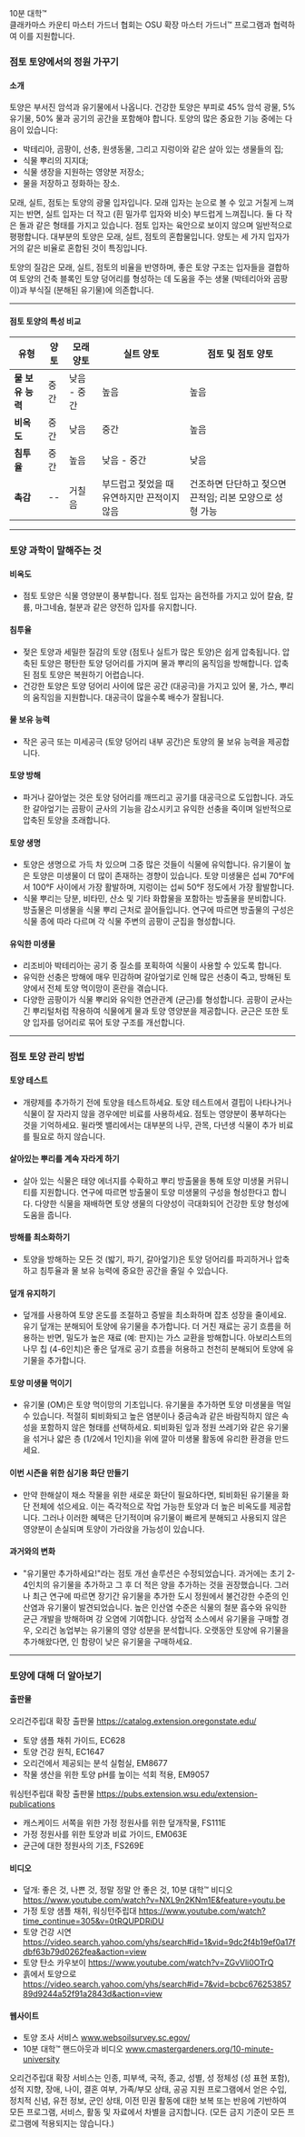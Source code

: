 10분 대학™  
클래카마스 카운티 마스터 가드너 협회는 OSU 확장 마스터 가드너™ 프로그램과 협력하여 이를 지원합니다.  

### 점토 토양에서의 정원 가꾸기  

#### 소개  
토양은 부서진 암석과 유기물에서 나옵니다. 건강한 토양은 부피로 45% 암석 광물, 5% 유기물, 50% 물과 공기의 공간을 포함해야 합니다. 토양의 많은 중요한 기능 중에는 다음이 있습니다:  
- 박테리아, 곰팡이, 선충, 원생동물, 그리고 지렁이와 같은 살아 있는 생물들의 집;  
- 식물 뿌리의 지지대;  
- 식물 생장을 지원하는 영양분 저장소;  
- 물을 저장하고 정화하는 장소.  

모래, 실트, 점토는 토양의 광물 입자입니다. 모래 입자는 눈으로 볼 수 있고 거칠게 느껴지는 반면, 실트 입자는 더 작고 (흰 밀가루 입자와 비슷) 부드럽게 느껴집니다. 둘 다 작은 돌과 같은 형태를 가지고 있습니다. 점토 입자는 육안으로 보이지 않으며 일반적으로 평평합니다. 대부분의 토양은 모래, 실트, 점토의 혼합물입니다. 양토는 세 가지 입자가 거의 같은 비율로 혼합된 것이 특징입니다.  

토양의 질감은 모래, 실트, 점토의 비율을 반영하며, 좋은 토양 구조는 입자들을 결합하여 토양의 건축 블록인 토양 덩어리를 형성하는 데 도움을 주는 생물 (박테리아와 곰팡이)과 부식질 (분해된 유기물)에 의존합니다.  

---

#### 점토 토양의 특성 비교  

| 유형                | 양토       | 모래 양토  | 실트 양토        | 점토 및 점토 양토   |  
|---------------------|------------|------------|------------------|--------------------|  
| **물 보유 능력**    | 중간       | 낮음 - 중간 | 높음             | 높음               |  
| **비옥도**          | 중간       | 낮음       | 중간             | 높음               |  
| **침투율**          | 중간       | 높음       | 낮음 - 중간      | 낮음               |  
| **촉감**            | --         | 거칠음     | 부드럽고 젖었을 때 유연하지만 끈적이지 않음 | 건조하면 단단하고 젖으면 끈적임; 리본 모양으로 성형 가능 |  

---

### 토양 과학이 말해주는 것  

#### 비옥도  
- 점토 토양은 식물 영양분이 풍부합니다. 점토 입자는 음전하를 가지고 있어 칼슘, 칼륨, 마그네슘, 철분과 같은 양전하 입자를 유지합니다.  

#### 침투율  
- 젖은 토양과 세밀한 질감의 토양 (점토나 실트가 많은 토양)은 쉽게 압축됩니다. 압축된 토양은 평탄한 토양 덩어리를 가지며 물과 뿌리의 움직임을 방해합니다. 압축된 점토 토양은 복원하기 어렵습니다.  
- 건강한 토양은 토양 덩어리 사이에 많은 공간 (대공극)을 가지고 있어 물, 가스, 뿌리의 움직임을 지원합니다. 대공극이 많을수록 배수가 잘됩니다.  

#### 물 보유 능력  
- 작은 공극 또는 미세공극 (토양 덩어리 내부 공간)은 토양의 물 보유 능력을 제공합니다.  

#### 토양 방해  
- 파거나 갈아엎는 것은 토양 덩어리를 깨뜨리고 공기를 대공극으로 도입합니다. 과도한 갈아엎기는 곰팡이 균사의 기능을 감소시키고 유익한 선충을 죽이며 일반적으로 압축된 토양을 초래합니다.  

#### 토양 생명  
- 토양은 생명으로 가득 차 있으며 그중 많은 것들이 식물에 유익합니다. 유기물이 높은 토양은 미생물이 더 많이 존재하는 경향이 있습니다. 토양 미생물은 섭씨 70°F에서 100°F 사이에서 가장 활발하며, 지렁이는 섭씨 50°F 정도에서 가장 활발합니다.  
- 식물 뿌리는 당분, 비타민, 산소 및 기타 화합물을 포함하는 방출물을 분비합니다. 방출물은 미생물을 식물 뿌리 근처로 끌어들입니다. 연구에 따르면 방출물의 구성은 식물 종에 따라 다르며 각 식물 주변의 곰팡이 군집을 형성합니다.  

#### 유익한 미생물  
- 리조비아 박테리아는 공기 중 질소를 포획하여 식물이 사용할 수 있도록 합니다.  
- 유익한 선충은 방해에 매우 민감하며 갈아엎기로 인해 많은 선충이 죽고, 방해된 토양에서 전체 토양 먹이망이 혼란을 겪습니다.  
- 다양한 곰팡이가 식물 뿌리와 유익한 연관관계 (균근)를 형성합니다. 곰팡이 균사는 긴 뿌리털처럼 작용하여 식물에게 물과 토양 영양분을 제공합니다. 균근은 또한 토양 입자를 덩어리로 묶어 토양 구조를 개선합니다.  

---

### 점토 토양 관리 방법  

#### 토양 테스트  
- 개량제를 추가하기 전에 토양을 테스트하세요. 토양 테스트에서 결핍이 나타나거나 식물이 잘 자라지 않을 경우에만 비료를 사용하세요. 점토는 영양분이 풍부하다는 것을 기억하세요. 윌라멧 밸리에서는 대부분의 나무, 관목, 다년생 식물이 추가 비료를 필요로 하지 않습니다.  

#### 살아있는 뿌리를 계속 자라게 하기  
- 살아 있는 식물은 태양 에너지를 수확하고 뿌리 방출물을 통해 토양 미생물 커뮤니티를 지원합니다. 연구에 따르면 방출물이 토양 미생물의 구성을 형성한다고 합니다. 다양한 식물을 재배하면 토양 생물의 다양성이 극대화되어 건강한 토양 형성에 도움을 줍니다.  

#### 방해를 최소화하기  
- 토양을 방해하는 모든 것 (밟기, 파기, 갈아엎기)은 토양 덩어리를 파괴하거나 압축하고 침투율과 물 보유 능력에 중요한 공간을 줄일 수 있습니다.  

#### 덮개 유지하기  
- 덮개를 사용하여 토양 온도를 조절하고 증발을 최소화하며 잡초 성장을 줄이세요. 유기 덮개는 분해되어 토양에 유기물을 추가합니다. 더 거친 재료는 공기 흐름을 허용하는 반면, 밀도가 높은 재료 (예: 판지)는 가스 교환을 방해합니다. 아보리스트의 나무 칩 (4-6인치)은 좋은 덮개로 공기 흐름을 허용하고 천천히 분해되어 토양에 유기물을 추가합니다.  

#### 토양 미생물 먹이기  
- 유기물 (OM)은 토양 먹이망의 기초입니다. 유기물을 추가하면 토양 미생물을 먹일 수 있습니다. 적절히 퇴비화되고 높은 염분이나 중금속과 같은 바람직하지 않은 속성을 포함하지 않은 형태를 선택하세요. 퇴비화된 잎과 정원 쓰레기와 같은 유기물을 섞거나 얇은 층 (1/2에서 1인치)을 위에 깔아 미생물 활동에 유리한 환경을 만드세요.  

#### 이번 시즌을 위한 심기용 화단 만들기  
- 만약 한해살이 채소 작물을 위한 새로운 화단이 필요하다면, 퇴비화된 유기물을 화단 전체에 섞으세요. 이는 즉각적으로 작업 가능한 토양과 더 높은 비옥도를 제공합니다. 그러나 이러한 혜택은 단기적이며 유기물이 빠르게 분해되고 사용되지 않은 영양분이 손실되며 토양이 가라앉을 가능성이 있습니다.  

#### 과거와의 변화  
- "유기물만 추가하세요!"라는 점토 개선 솔루션은 수정되었습니다. 과거에는 초기 2-4인치의 유기물을 추가하고 그 후 더 적은 양을 추가하는 것을 권장했습니다. 그러나 최근 연구에 따르면 장기간 유기물을 추가한 도시 정원에서 불건강한 수준의 인산염과 유기물이 발견되었습니다. 높은 인산염 수준은 식물의 철분 흡수와 유익한 균근 개발을 방해하며 강 오염에 기여합니다. 상업적 소스에서 유기물을 구매할 경우, 오리건 농업부는 유기물의 영양 성분을 분석합니다. 오랫동안 토양에 유기물을 추가해왔다면, 인 함량이 낮은 유기물을 구매하세요.  

---

### 토양에 대해 더 알아보기  

#### 출판물  
오리건주립대 확장 출판물 https://catalog.extension.oregonstate.edu/  
- 토양 샘플 채취 가이드, EC628  
- 토양 건강 원칙, EC1647  
- 오리건에서 제공되는 분석 실험실, EM8677  
- 작물 생산을 위한 토양 pH를 높이는 석회 적용, EM9057  

워싱턴주립대 확장 출판물 https://pubs.extension.wsu.edu/extension-publications  
- 캐스케이드 서쪽을 위한 가정 정원사를 위한 덮개작물, FS111E  
- 가정 정원사를 위한 토양과 비료 가이드, EM063E  
- 균근에 대한 정원사의 기초, FS269E  

#### 비디오  
- 덮개: 좋은 것, 나쁜 것, 정말 정말 안 좋은 것, 10분 대학™ 비디오 https://www.youtube.com/watch?v=NXL9n2KNm1E&feature=youtu.be  
- 가정 토양 샘플 채취, 워싱턴주립대 https://www.youtube.com/watch?time_continue=305&v=0tRQUPDRiDU  
- 토양 건강 시연 https://video.search.yahoo.com/yhs/search#id=1&vid=9dc2f4b19ef0a17fdbf63b79d0262fea&action=view  
- 토양 탄소 카우보이 https://www.youtube.com/watch?v=ZGvVli0OTrQ  
- 흙에서 토양으로 https://video.search.yahoo.com/yhs/search#id=7&vid=bcbc67625385789d9244a52f91a2843d&action=view  

#### 웹사이트  
- 토양 조사 서비스 www.websoilsurvey.sc.egov/  
- 10분 대학™ 핸드아웃과 비디오 www.cmastergardeners.org/10-minute-university  

오리건주립대 확장 서비스는 인종, 피부색, 국적, 종교, 성별, 성 정체성 (성 표현 포함), 성적 지향, 장애, 나이, 결혼 여부, 가족/부모 상태, 공공 지원 프로그램에서 얻은 수입, 정치적 신념, 유전 정보, 군인 상태, 이전 민권 활동에 대한 보복 또는 반응에 기반하여 모든 프로그램, 서비스, 활동 및 자료에서 차별을 금지합니다. (모든 금지 기준이 모든 프로그램에 적용되지는 않습니다.)